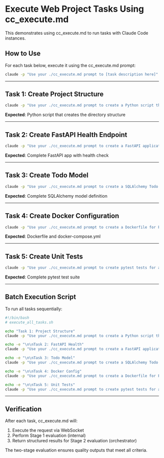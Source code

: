 # Execute Web Project Tasks Using cc_execute.md

This demonstrates using cc_execute.md to run tasks with Claude Code instances.

## How to Use

For each task below, execute it using the cc_execute.md prompt:

```bash
claude -p "Use your ./cc_execute.md prompt to [task description here]"
```

---

## Task 1: Create Project Structure

```bash
claude -p "Use your ./cc_execute.md prompt to create a Python script that sets up a web project directory structure with folders: templates, static, src, and tests. Success criteria: 1) Must use os.makedirs or Path.mkdir, 2) Creates all four directories, 3) Handles existing directories gracefully, 4) Includes executable main block"
```

**Expected**: Python script that creates the directory structure

---

## Task 2: Create FastAPI Health Endpoint

```bash
claude -p "Use your ./cc_execute.md prompt to create a FastAPI application with a /health endpoint returning {status: ok, timestamp: current_time}. Success criteria: 1) FastAPI import and app initialization, 2) GET /health endpoint defined, 3) Returns JSON with status and timestamp, 4) Includes uvicorn.run in main block"
```

**Expected**: Complete FastAPI app with health check

---

## Task 3: Create Todo Model

```bash
claude -p "Use your ./cc_execute.md prompt to create a SQLAlchemy Todo model with fields: id (Integer primary key), title (String 200), description (Text), completed (Boolean default False), created_at (DateTime default now). Success criteria: 1) All SQLAlchemy imports included, 2) Todo class defined with Base, 3) All five fields with correct types, 4) Includes __repr__ method"
```

**Expected**: Complete SQLAlchemy model definition

---

## Task 4: Create Docker Configuration  

```bash
claude -p "Use your ./cc_execute.md prompt to create a Dockerfile for Python 3.10 FastAPI app with multi-stage build and docker-compose.yml. Success criteria: 1) FROM python:3.10-slim base, 2) Multi-stage build pattern, 3) EXPOSE 8000, 4) CMD with uvicorn, 5) docker-compose.yml with app service"
```

**Expected**: Dockerfile and docker-compose.yml

---

## Task 5: Create Unit Tests

```bash
claude -p "Use your ./cc_execute.md prompt to create pytest tests for a FastAPI /todos endpoint covering GET, POST, and DELETE operations. Success criteria: 1) TestClient import from fastapi.testclient, 2) Test function for each operation, 3) Proper assertions for status codes, 4) Test data setup"
```

**Expected**: Complete pytest test suite

---

## Batch Execution Script

To run all tasks sequentially:

```bash
#!/bin/bash
# execute_all_tasks.sh

echo "Task 1: Project Structure"
claude -p "Use your ./cc_execute.md prompt to create a Python script that sets up a web project directory structure with folders: templates, static, src, and tests. Success criteria: 1) Must use os.makedirs or Path.mkdir, 2) Creates all four directories, 3) Handles existing directories gracefully, 4) Includes executable main block"

echo -e "\n\nTask 2: FastAPI Health"  
claude -p "Use your ./cc_execute.md prompt to create a FastAPI application with a /health endpoint returning {status: ok, timestamp: current_time}. Success criteria: 1) FastAPI import and app initialization, 2) GET /health endpoint defined, 3) Returns JSON with status and timestamp, 4) Includes uvicorn.run in main block"

echo -e "\n\nTask 3: Todo Model"
claude -p "Use your ./cc_execute.md prompt to create a SQLAlchemy Todo model with fields: id (Integer primary key), title (String 200), description (Text), completed (Boolean default False), created_at (DateTime default now). Success criteria: 1) All SQLAlchemy imports included, 2) Todo class defined with Base, 3) All five fields with correct types, 4) Includes __repr__ method"

echo -e "\n\nTask 4: Docker Config"
claude -p "Use your ./cc_execute.md prompt to create a Dockerfile for Python 3.10 FastAPI app with multi-stage build and docker-compose.yml. Success criteria: 1) FROM python:3.10-slim base, 2) Multi-stage build pattern, 3) EXPOSE 8000, 4) CMD with uvicorn, 5) docker-compose.yml with app service"

echo -e "\n\nTask 5: Unit Tests"
claude -p "Use your ./cc_execute.md prompt to create pytest tests for a FastAPI /todos endpoint covering GET, POST, and DELETE operations. Success criteria: 1) TestClient import from fastapi.testclient, 2) Test function for each operation, 3) Proper assertions for status codes, 4) Test data setup"
```

---

## Verification

After each task, cc_execute.md will:
1. Execute the request via WebSocket  
2. Perform Stage 1 evaluation (internal)
3. Return structured results for Stage 2 evaluation (orchestrator)

The two-stage evaluation ensures quality outputs that meet all criteria.